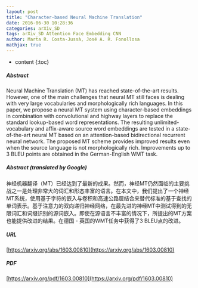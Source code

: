 ```yaml
---
layout: post
title: "Character-based Neural Machine Translation"
date: 2016-06-30 10:28:36
categories: arXiv_SD
tags: arXiv_SD Attention Face Embedding CNN
author: Marta R. Costa-Jussà, José A. R. Fonollosa
mathjax: true
---
```


* content
{:toc}

##### Abstract
Neural Machine Translation (MT) has reached state-of-the-art results. However, one of the main challenges that neural MT still faces is dealing with very large vocabularies and morphologically rich languages. In this paper, we propose a neural MT system using character-based embeddings in combination with convolutional and highway layers to replace the standard lookup-based word representations. The resulting unlimited-vocabulary and affix-aware source word embeddings are tested in a state-of-the-art neural MT based on an attention-based bidirectional recurrent neural network. The proposed MT scheme provides improved results even when the source language is not morphologically rich. Improvements up to 3 BLEU points are obtained in the German-English WMT task.

##### Abstract (translated by Google)
神经机器翻译（MT）已经达到了最新的成果。然而，神经MT仍然面临的主要挑战之一是处理非常大的词汇和形态丰富的语言。在本文中，我们提出了一个神经MT系统，使用基于字符的嵌入与卷积和高速公路层结合来替代标准的基于查找的单词表示。基于注意力的双向递归神经网络，在最先进的神经MT中测试得到的无限词汇和词缀识别的源词嵌入。即使在源语言不丰富的情况下，所提出的MT方案也能提供改进的结果。在德国 - 英国的WMT任务中获得了3 BLEU点的改进。

##### URL
[https://arxiv.org/abs/1603.00810](https://arxiv.org/abs/1603.00810)

##### PDF
[https://arxiv.org/pdf/1603.00810](https://arxiv.org/pdf/1603.00810)

